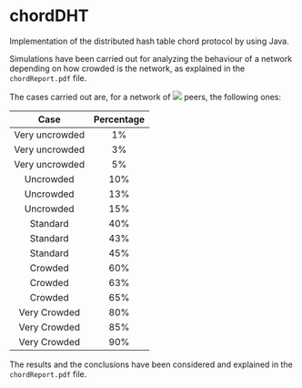 # chordDHT
Implementation of the distributed hash table chord protocol by using Java.

Simulations have been carried out for analyzing the behaviour of a network depending on how crowded is the network, as explained in the  `chordReport.pdf` file.

The cases carried out are, for a network of <img src="https://latex.codecogs.com/svg.latex?\Large&2^{15}"/> peers, the following ones:

| Case           | Percentage |
|:----------------:|:---:|
| Very uncrowded | 1% |
| Very uncrowded | 3% |
| Very uncrowded | 5% |
| Uncrowded      | 10% |
| Uncrowded      | 13% |
| Uncrowded      | 15% |
| Standard       | 40% |
| Standard       | 43% |
| Standard       | 45% |
| Crowded        | 60% |
| Crowded        | 63% |
| Crowded        | 65% |
| Very Crowded   | 80% |
| Very Crowded   | 85% |
| Very Crowded   | 90% |

The results and the conclusions have been considered and explained in the `chordReport.pdf` file.

